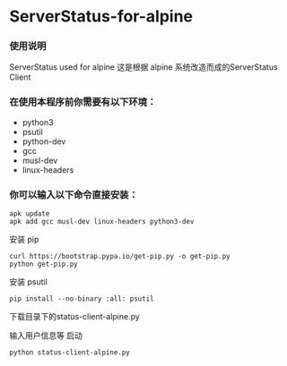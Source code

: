 # ServerStatus-for-alpine 

### 使用说明
ServerStatus used for alpine
这是根据 alpine 系统改造而成的ServerStatus Client

### 在使用本程序前你需要有以下环境：

- python3
- psutil
- python-dev
- gcc
- musl-dev
- linux-headers

### 你可以输入以下命令直接安装：

```
apk update
apk add gcc musl-dev linux-headers python3-dev
```

安装 pip

```
curl https://bootstrap.pypa.io/get-pip.py -o get-pip.py
python get-pip.py
```
安装 psutil

```
pip install --no-binary :all: psutil
```
下载目录下的status-client-alpine.py

输入用户信息等 启动

```
python status-client-alpine.py
```
